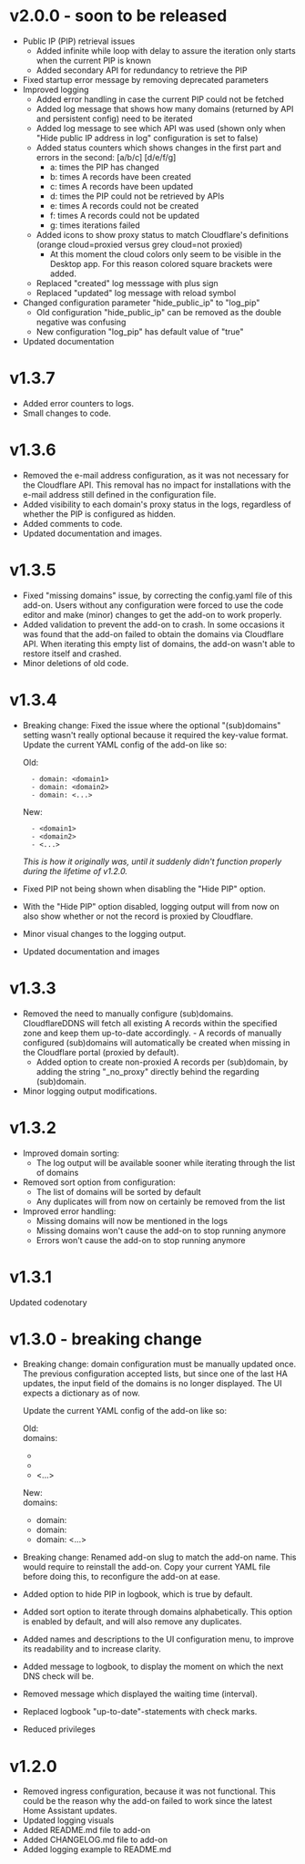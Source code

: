 # v2.0.0 - soon to be released
- Public IP (PIP) retrieval issues
  - Added infinite while loop with delay to assure the iteration only starts when the current PIP is known
  - Added secondary API for redundancy to retrieve the PIP
- Fixed startup error message by removing deprecated parameters
- Improved logging
  - Added error handling in case the current PIP could not be fetched
  - Added log message that shows how many domains (returned by API and persistent config) need to be iterated
  - Added log message to see which API was used (shown only when "Hide public IP address in log" configuration is set to false)
  - Added status counters which shows changes in the first part and errors in the second: [a/b/c] [d/e/f/g]
    - a: times the PIP has changed
    - b: times A records have been created
    - c: times A records have been updated
    - d: times the PIP could not be retrieved by APIs
    - e: times A records could not be created
    - f: times A records could not be updated
    - g: times iterations failed
  - Added icons to show proxy status to match Cloudflare's definitions (orange cloud=proxied versus grey cloud=not proxied)
    - At this moment the cloud colors only seem to be visible in the Desktop app. For this reason colored square brackets were added.
  - Replaced "created" log messsage with plus sign
  - Replaced "updated" log message with reload symbol
- Changed configuration parameter "hide_public_ip" to "log_pip"
  - Old configuration "hide_public_ip" can be removed as the double negative was confusing
  - New configuration "log_pip" has default value of "true"
- Updated documentation

# v1.3.7
- Added error counters to logs.
- Small changes to code.

# v1.3.6
- Removed the e-mail address configuration, as it was not necessary for the Cloudflare API. This removal has no impact for installations with the e-mail address still defined in the configuration file.
- Added visibility to each domain's proxy status in the logs, regardless of whether the PIP is configured as hidden.
- Added comments to code.
- Updated documentation and images.

# v1.3.5
- Fixed "missing domains" issue, by correcting the config.yaml file of this add-on. Users without any configuration were forced to use the code editor and make (minor) changes to get the add-on to work properly.
- Added validation to prevent the add-on to crash. In some occasions it was found that the add-on failed to obtain the domains via Cloudflare API. When iterating this empty list of domains, the add-on wasn't able to restore itself and crashed.
- Minor deletions of old code.

# v1.3.4
- Breaking change: Fixed the issue where the optional "(sub)domains" setting wasn't really optional because it required the key-value format.
  Update the current YAML config of the add-on like so:

  Old:<br>
  ``` domains:
    - domain: <domain1>
    - domain: <domain2>
    - domain: <...>
  ```
  
  New:<br>
  ``` domains:
    - <domain1>
    - <domain2>
    - <...>
  ```

  *This is how it originally was, until it suddenly didn't function properly during the lifetime of v1.2.0.*
  <br>
- Fixed PIP not being shown when disabling the "Hide PIP" option.
- With the "Hide PIP" option disabled, logging output will from now on also show whether or not the record is proxied by Cloudflare.
- Minor visual changes to the logging output.
- Updated documentation and images

# v1.3.3
- Removed the need to manually configure (sub)domains. CloudflareDDNS will fetch all existing A records within the specified zone and keep them up-to-date accordingly. - A records of manually configured (sub)domains will automatically be created when missing in the Cloudflare portal (proxied by default).
  - Added option to create non-proxied A records per (sub)domain, by adding the string "_no_proxy" directly behind the regarding (sub)domain.
- Minor logging output modifications.

# v1.3.2
- Improved domain sorting:
  - The log output will be available sooner while iterating through the list of domains
- Removed sort option from configuration:
  - The list of domains will be sorted by default
  - Any duplicates will from now on certainly be removed from the list
- Improved error handling:
  - Missing domains will now be mentioned in the logs
  - Missing domains won't cause the add-on to stop running anymore
  - Errors won't cause the add-on to stop running anymore

# v1.3.1
Updated codenotary

# v1.3.0 - breaking change
- Breaking change: domain configuration must be manually updated once. The previous configuration accepted lists, but since one of the last HA updates, the input field of the domains is no longer displayed.
  The UI expects a dictionary as of now.

  Update the current YAML config of the add-on like so:

  Old:<br>
  domains:
    - <domain1>
    - <domain2>
    - <...>

  New:<br>
  domains:
    - domain: <domain1>
    - domain: <domain2>
    - domain: <...>

- Breaking change: Renamed add-on slug to match the add-on name. This would require to reinstall the add-on. Copy your current YAML file before doing this, to
  reconfigure the add-on at ease.
- Added option to hide PIP in logbook, which is true by default.
- Added sort option to iterate through domains alphabetically. This option is enabled by default, and will also remove any duplicates.
- Added names and descriptions to the UI configuration menu, to improve its readability and to increase clarity.
- Added message to logbook, to display the moment on which the next DNS check will be.
- Removed message which displayed the waiting time (interval).
- Replaced logbook "up-to-date"-statements with check marks.
- Reduced privileges
  
# v1.2.0
- Removed ingress configuration, because it was not functional. This could be the reason why the add-on failed to work since the latest Home Assistant updates.
- Updated logging visuals
- Added README.md file to add-on
- Added CHANGELOG.md file to add-on
- Added logging example to README.md
